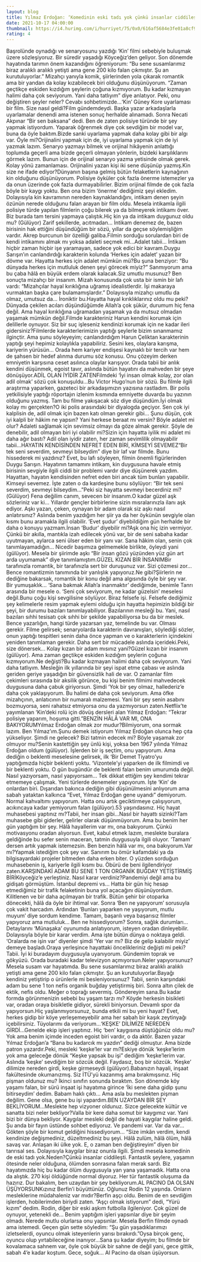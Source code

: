 ```yaml
--- 
layout: blog
title: Yılmaz Erdoğan: ‘Komedinin eski tadı yok çünkü insanlar ciddileşti’
date: 2021-10-17 04:00:00
thumbnail: https://i4.hurimg.com/i/hurriyet/75/0x0/616af5684e3fe01a8cf915f0.jpg
rating: 4
---
```

Başrolünde oynadığı ve senaryosunu yazdığı ‘Kin’ filmi sebebiyle buluşmak üzere sözleşiyoruz. Bir süredir yaşadığı Köyceğiz’den geliyor. Son dönemde hayatında tarımın önem kazandığını öğreniyorum: “Bu sene susamlarımız biraz aralıklı aralıklı yetişti ama gene 200 kilo falan çıkmıştır. Şu an kurutuluyorlar.” Mizahçı yanıyla komik, şiirlerinden yola çıkarak romantik ama bir yandan da kolay kızabilecek biri olduğunu düşünüyorum. “Zaman geçtikçe eskiden kızdığım şeylerin çoğuna kızmıyorum. Bu kadar kızmayan halimi daha çok seviyorum. Yani daha tatlıyım” diye anlatıyor. Peki, onu değiştiren şeyler neler? Cevabı sohbetimizde...‘Kin’ Güney Kore uyarlaması bir film. Size nasıl geldi?Film gündemdeydi. Başka yazar arkadaşlarla uyarlamalar denendi ama istenen sonuç herhalde alınamadı. Sonra Necati Akpınar “Bir sen baksana” dedi. Ben de zaten polisiye türünde bir şey yapmak istiyordum. Yaparak öğrenmek diye çok sevdiğim bir model var, buna da öyle baktım.Bizde sanki uyarlama yapmak daha kolay gibi bir algı var. Öyle mi?Orijinalini yapmak için de, iyi uyarlama yapmak için de iyi yazmak lazım. Senaryo yazmayı bilmek ve orijinal hikâyenin anlattığı toplumda geçerli ama bizde geçerli olmayan yönlerin, bizdeki karşılıklarını görmek lazım. Bunun için de orijinal senaryo yazma yetisinde olmak gerek. Kolay yönü zamanlaması. Orijinalini yazan kişi iki sene düşünüp yazmış.Kin size ne ifade ediyor?Dünyanın başına gelmiş bütün felaketlerin kaynağının kin olduğunu düşünüyorum. Polisiye öyküler çok fazla önerme istemezler ya da onun üzerinde çok fazla durmayabilirler. Bizim orijinal filmde de çok fazla böyle bir kaygı yoktu. Ben ona bizim ‘önerme’ dediğimiz şeyi ekledim. Dolayısıyla kin kavramının nereden kaynaklandığını, intikam denen şeyin özünün nerede olduğunu falan arayan bir film oldu. Mesela intikamla ilgili polisiye türde yapılan filmlerin çoğu bilerek ya da bilmeyerek intikamı över. Biz burada tam tersini yapmaya çalıştık.Hiç kin ya da intikam duygunuz oldu mu? (Gülüyor) Zarif şekillerde, acıtmadan... İntikam denemez de, bazen birisinin hak ettiğini düşündüğüm bir sözü, yıllar da geçse söylemişliğim vardır. Akrep burcunun bir özelliği galiba.Filmin sorduğu sorulardan biri de kendi intikamını almak mı yoksa adaleti seçmek mi...Adalet tabii... İntikam hiçbir zaman hiçbir işe yaramayan, sadece yok edici bir kavram.Duygu Sarışın’ın canlandırdığı karakterin kolunda ‘Herkes için adalet’ yazan bir dövme var. Hayatta herkes için adalet mümkün mü?Bu şuna benziyor: “Bu dünyada herkes için mutluluk denen şeyi görecek miyiz?” Sanmıyorum ama bu çaba hâlâ en büyük erdem olarak kalacak.Siz umutlu musunuz? Ben sonuçta mizahçı bir insanım. Mizah konusunda çok usta bir ismin bir lafı vardı: “Mizahçılar hayal kırıklığına uğramış idealistlerdir. İşi makaraya vurmaktan başka çare bulamamışlardır.” Dolayısıyla mizahçı umutlu da olmaz, umutsuz da... İroniktir bu.Hayatta hayal kırıklıklarınız oldu mu peki?Dünyada çekilen acıları düşündüğümde Allah’a çok şükür, durumum hiç fena değil. Ama hayal kırıklığına uğramadan yaşamak ya da mutsuz olmadan yaşamak mümkün değil.Filmde karakteriniz Harun kendini korumak için delillerle oynuyor. Siz bir suç işleseniz kendinizi korumak için ne kadar ileri gidersiniz?Filmlerde karakterlerimizin yaptığı şeylerle bizim sınanmamız ilginçtir. Ama şunu söyleyeyim; canlandırdığım Harun Çeliktan karakterinin yaptığı şeyi hepimiz kolaylıkla yapabiliriz. Sesini kes, olaylara karışma, kariyerin yürüsün... Orada hem kariyer endişesi kaynaklı bir tercih var hem de şahsen bir hedef alınma durumu söz konusu. Onu çözeyim derken emniyetin karşısına ceset asılınca olaylar karışıyor. Orada tabii bir anlık kendini düşünmek, egoist tavır, aslında bütün hayatını da mahveden bir şeye dönüşüyor.ADİL OLAN İYİDİR ZATENFilmdeki ‘İyi insan olmak kolay, zor olan adil olmak’ sözü çok konuşuldu...Bu Victor Hugo’nun bir sözü. Bu filmle ilgili araştırma yaparken, gazeteci bir arkadaşımızın yazısına rastladım. Bir polis yetkilisiyle yaptığı röportajın izlenim kısmında emniyette duvarda bu yazının olduğunu yazmış. Tam bu filme yakışacak söz diye düşündüm.İyi olmak kolay mı gerçekten?O iki polis arasındaki bir diyalogda geçiyor. Sen çok iyi kalplisin de, adil olmak için bazen katı olman gerekir gibi... Şunu düşün, çok iyi kalpli bir hâkim ne yapsın? Yani herkese beraat mı versin? Böyle adalet mi olur? Adaleti sağlamak için sevimsiz olmayı da göze almak gerekir. Şöyle de denebilir, adil olmayan biri iyi olabilir mi?Sizin için hayatta iyilik mi adalet mi daha ağır bastı? Adil olan iyidir zaten, her zaman sevimlilik olmayabilir tabii...HAYATIN KENDİSİNDEN NEFRET EDEN BİRİ, KİMSEYİ SEVEMEZ“Bir tek seni severdim, sevmeyi bilseydim” diye bir laf var filmde. Bunu hissederek mi yazdınız? Evet, bu lafı söyleyen, filmin önemli figürlerinden Duygu Sarışın. Hayatının tamamını intikam, kin duygusuna havale etmiş birisinin sevgiyle ilgili ciddi bir problemi vardır diye düşünerek yazdım. Hayattan, hayatın kendisinden nefret eden biri ancak tüm bunları yapabilir. Kimseyi sevemez. İşte zaten o da kardeşine bunu söylüyor: “Bir tek seni severdim, sevmeyi bilseydim...”Peki siz hayatta sevmeyi becerdiniz mi?(Gülüyor) Fena değilim canım, sevecen bir insanım.O kadar güzel aşk sözleriniz var ki... Yıllardır gençler birbirlerine sizin mısralarınızla ilanı aşk ediyor. Aşkı yazan, çeken, oynayan bir adam olarak siz aşkı nasıl anlatırsınız? Aslında benim yazdığım her şiir ya da her öykünün sevgiyle olan kısmı bunu aramakla ilgili olabilir. ‘Evet şudur’ diyebildiğim gün herhalde bir daha o konuyu yazmam.İnsan ‘Budur’ diyebilir mi?Aşk ona hiç izin vermiyor. Çünkü bir akılla, mantıkla izah edilecek yönü var, bir de seni sabaha kadar uyutmayan, aylarca seni ülser eden bir yanı var. Sana hâkim olan, senin çok tanımlayamadığın... Nicedir başımıza gelmemekle birlikte, öyleydi yani (gülüyor). Mesela bir şiirimde aşkı “Bir insan gözü yüzünden yüz gün art arda uyumamak” diye tanımlamıştım.GÜZEL KIZAN BİR İNSANIMBir tarafınızla romantik, bir tarafınızla sert bir duruşunuz var. Sizi çözmesi zor... Bence romantizmin tanımında bir yanlışlık yapıyoruz.Ne gibi?Şiirlerin ne dediğine bakarsak, romantik bir konu değil ama algısında öyle bir şey var. Bir yumuşaklık... ‘Sana bakmak Allah’a inanmaktır’ dediğimde, benimle Tanrı arasında bir mesele o. ‘Seni çok seviyorum, ne kadar güzelsin’ meselesi değil.Bunu çoğu kişi sevgilisine söylüyor. Biraz felsefe işi. Felsefe dediğimiz şey kelimelerle resim yapmak eylemi olduğu için hayatta hepimizin bildiği bir şeyi, bir durumu bazıları tanımlayabiliyor. Bazılarının mesleği bu. Yani, nasıl bazıları sıhhi tesisatı çok sıhhi bir şekilde yapabiliyorsa bu da bir meslek. Bence yazarlığın, hangi türde yazarsan yaz, temelinde bu var. Olması gerekir. Filme gelirsek; senaryolarda karakterin davranışları, söylediği sözler, onun yaptığı tespitleri senin daha önce yapman ve o karakterlerin içindekini yeniden tanımlaman gerekir. Daha sert bir mücadele aslında içerideki.Peki, size dönersek... Kolay kızan bir adam mısınız yani?Güzel kızan bir insanım (gülüyor). Ama zaman geçtikçe eskiden kızdığım şeylerin çoğuna kızmıyorum.Ne değişti?Bu kadar kızmayan halimi daha çok seviyorum. Yani daha tatlıyım. Mesleğin ilk yıllarında bir şeyi ispat etme çabası ve aslında geriden geriye yaşadığın bir güvensizlik hali de var. O zamanlar film çekimleri sırasında bir aksilik görünce, bu kişi benim filmimi mahvedecek duygusuna daha çabuk giriyorsun. Şimdi ‘Yok bir şey olmaz, hallederiz’e daha çok yaklaşıyorum. Bu halimi de daha çok seviyorum. Ama öfke mizahçının, anlatıcının bir numaralı malzemesi. Yani bir şey senin asabını bozmuyorsa, seni rahatsız etmiyorsa onu da yazmıyorsun zaten.Netflix’te yayımlanan ‘Kin’deki rolü için dövüş dersleri alan Yılmaz Erdoğan: “Tekrar polisiye yaparım, hoşuma gitti.”BENZİN HÂLÂ VAR MI, ONA BAKIYORUMYılmaz Erdoğan olmak zor mudur?Bilmiyorum, ona sormak lazım. Ben Yılmaz’ım.Şunu demek istiyorum Yılmaz Erdoğan olunca hep çıta yükseliyor. Şimdi ne gelecek? Bizi tatmin edecek mi? Böyle yaşamak zor olmuyor mu?Senin kastettiğin şey ünlü kişi, yoksa ben 1967 yılında Yılmaz Erdoğan oldum (gülüyor). İşlerden bir iş seçtim, onu yapıyorum. Ama dediğin o beklenti meselesine gelirsek, ilk ‘Bir Demet Tiyatro’yu yaptığımızda hiçbir beklenti yoktu. ‘Vizontele’yi yaparken de ilk filmimdi ve bir beklenti yoktu. O gün bugündür de beklenti falan benim umurumda değil. Nasıl yazıyorsam, nasıl yapıyorsam... Tek dikkat ettiğim şey kendimi tekrar etmemeye çalışmak. Yeni türlerde denemeler yapıyorum. İşte ‘Kin’ de onlardan biri. Dışarıdan bakınca dediğin gibi düşünülmesini anlıyorum ama sabah yataktan kalkınca “Evet, Yılmaz Erdoğan gene uyandı” demiyorum. Normal kahvaltımı yapıyorum. Hatta onu artık geciktirmeye çalışıyorum, acıkıncaya kadar yemiyorum falan (gülüyor).53 yaşındasınız. Hiç hayat muhasebesi yaptınız mı?Tabii, her insan gibi...Nasıl bir hayattı sizinki?Tam muhasebe gibi giderler, gelirler olarak düşünmüyorum. Ama bu benim her gün yaptığım bir şey. Hâlâ hayallerim var mı, ona bakıyorum. Çünkü motivasyonu oradan alıyorsun. Evet, kabul etmek lazım, meslekte buralara geldiğinde bu sefer senin maceran, tatmin duygusuyla ilgili oluyor. ‘Tamam’ dersen artık yapmak istemezsin. Ben benzin hâlâ var mı, ona bakıyorum.Var mı?Yapmak istediğim çok şey var. Sanırım bu ömür kafamdaki ya da bilgisayardaki projeler bitmeden daha erken biter. O yüzden sorduğun muhasebenin iş, kariyerle ilgili kısmı bu. Öbürü de beni ilgilendiriyor zaten.KARŞINDAKİ ADAM BU SENE 1 TON ORGANİK BUĞDAY YETİŞTİRMİŞ BİRİKöyceğiz’e yerleştiniz. Nasıl karar verdiniz?Pandemiyi değil ama bu gidişatı görmüştüm. İstanbul depremi vs... Hatta bir gün hiç hesap etmediğimiz bir trafik felaketinin buna yol açacağını düşünüyordum. Kilitlenen ve bir daha açılmayan bir trafik. Bütün şehir bir otoparka dönecekti, hâlâ da öyle bir ihtimal var. Sonra ‘Ben ne yapıyorum’ sorusuyla çok vakit harcadım. Ardından ‘Bunları yaparken ne yaşıyorum, mutlu muyum’ diye sordum kendime. Tamam, başarılı veya başarısız filmler yapıyoruz ama mutluluk... Ben ne hissediyorum? Sonra, sağlık durumları... Detaylarını ‘Münaşaka’ oyunumda anlatıyorum, isteyen oradan dinleyebilir. Dolayısıyla böyle bir karar verdim. Ama işte bütün dünya o noktaya geldi. ‘Oralarda ne işin var’ diyenler şimdi ‘Yer var mı? Biz de gelip kalabilir miyiz’ demeye başladı.Oraya yerleşince hayattaki öncelikleriniz değişti mi peki? Tabii. İyi ki buradayım duygusuyla uyanıyorum. Gündemim toprak ve gökyüzü. Orada buradaki kadar televizyon açmıyorsun.Neler yapıyorsunuz?Mesela susam var hayatımda. Bu sene susamlarımız biraz aralıklı aralıklı yetişti ama gene 200 kilo falan çıkmıştır. Şu an kurutuluyorlar.Bayağı kendiniz yetiştirip o ürünlerle mi besleniyorsunuz? Tabii, senin karşındaki adam bu sene 1 ton nefis organik buğday yetiştirmiş biri. Sonra altın çilek de ektik, nefis oldu. Meğer o toprağı severmiş. Göndereyim sana.Bu kadar formda görünmenizin sebebi bu yaşam tarzı mı? Köyde herkesin bisikleti var, oradan oraya bisikletle gidiyor, sürekli biniyorsun. Devamlı spor da yapıyorsun.Hiç yaşlanmıyorsunuz, bunda etkili mi bu yeni hayat? Evet, herkes gidip bir köye yerleşemeyebilir ama her sabah bir kaşık zeytinyağı içebilirsiniz. Tüyolarımı da veriyorum...‘KEŞKE’ DİLİMİZE NEREDEN GİRDİ...Genelde ekip işleri yaptınız. Hiç ‘ben’ kaygısına düştüğünüz oldu mu?Yok ama benim içimde inceden egoist biri vardır, o da aktör. Bazen yazar Yılmaz Erdoğan’a “Bana bu kadarcık mı yazdın” dediği olmuştur. Ama bizde patron yazardır.Peki, mesleki ‘keşke’ler var mı?Eskiye dönük ‘keşke’lerim yok ama geleceğe dönük “Keşke yapsak bu işi” dediğim ‘keşke’lerim var. Aslında ‘keşke’ sevdiğim bir sözcük değil. Faydasız, boş bir sözcük. ‘Keşke’ dilimize nereden girdi, keşke girmeseydi (gülüyor).Babanızın hayali, inşaat fakültesinde okumanızmış. Siz İTÜ’yü kazanmış ama bırakmışsınız. Hiç pişman oldunuz mu? İkinci sınıfın sonunda bıraktım. Son dönemde köy yaşamı falan, bir sürü inşaat işi hayatıma girince ‘İki sene daha gidip şunu bitirseydim’ dedim. Babam haklı çıktı... Ama asla bu meslekten pişman değilim. Gene olsa, gene bu işi yapardım.BEN UZAYDAN BİR ŞEY BEKLİYORUM...Meslekte hep vizyoner oldunuz. Sizce gelecekte kültür ve sanatta bizi neler bekliyor?Valla bir kere daha somut bir kaygımız var. Yani bizi bir dünya bekliyor. Kaygılar mesleki değil de hayati kaygılar haline geldi. Şu anda bir fayın üstünde sohbet ediyoruz. Ve pandemi var. Var da var... Gökten şöyle bir komut geldiğini hissediyorum... “Size imkân verdim, kendi kendinize değişmediniz, düzeltmediniz bu şeyi. Hâlâ zulüm, hâlâ ölüm, hâlâ savaş var. Anlaşan iki ülke yok. E, o zaman ben değiştireyim” diyen bir tanrısal ses. Dolayısıyla kaygılar biraz onunla ilgili. Şimdi mesela komedinin de eski tadı yok.Neden?Çünkü insanlar ciddileşti. Fantastik şeylere, yaşamın ötesinde neler olduğuna, ölümden sonrasına falan merak sardı. Biz hayatımızda hiç bu kadar ölüm duygusuyla yan yana yaşamadık. Hatta ona da alıştık. 270 kişi öldüğünde normal diyoruz. Her tür fantastik oluşuma da hazırız. Dur bakalım, ben uzaydan bir şey bekliyorum.AL PACINO DA OLSAN ÜŞÜYORSUNKızınız Berfin’i büyüttünüz. Oğlunuz Rodin 12 yaşında. Onların mesleklerine müdahaleniz var mıdır?Berfin aşçı oldu. Benim de en sevdiğim işlerden, hobilerimden biriydi zaten. “Aşçı olmak istiyorum” dedi, “Yürü kızım” dedim. Rodin, diğer bir eski aşkım futbolla ilgileniyor. Çok güzel de oynuyor, yetenekli de... Benim yaptığım işleri yapsınlar diye bir şeyim olmadı. Nerede mutlu olurlarsa onu yapsınlar. Mesela Berfin filmde oynadı ama istemedi. Geçen gün sette söyledim: “Şu gün yaşadıklarımızı izletselerdi, oyuncu olmak isteyenlerin yarısı bırakırdı.”Oysa birçok genç, oyuncu olup yırtabileceğine inanıyor...Sana şu kadar diyeyim; bu filmde bir kovalamaca sahnem var, öyle çok büyük bir sahne de değil yani, gece gittik, sabah 4’e kadar koştum. Gece, soğuk... Al Pacino da olsan üşüyorsun.